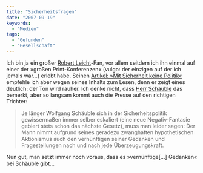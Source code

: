 ```yaml
---
title: "Sicherheitsfragen"
date: "2007-09-19"
keywords:
  - "Medien"
tags:
  - "Gefunden"
  - "Gesellschaft"
---
```


Ich bin ja ein großer [Robert Leicht](http://www.zeit.de/autoren/L/Robert_Leicht/index.xml)\-Fan, vor allem seitdem ich ihn einmal auf einer der »großen Print-Konferenzen« (vulgo: der einzigen auf der ich jemals war…) erlebt habe. Seinen [Artikel: »Mit Sicherheit keine Politik«](http://www.zeit.de/online/2007/38/jung-schaeuble-terror?page=all) empfehle ich aber wegen seines Inhalts zum Lesen, denn er zeigt eines deutlich: der Ton wird rauher. Ich denke nicht, dass [Herr Schäuble](http://twitter.com/schaueble) das bemerkt, aber so langsam kommt auch die Presse auf den richtigen Trichter:

> Je länger Wolfgang Schäuble sich in der Sicherheitspolitik gewissermaßen immer selber eskaliert (eine neue Negativ-Fantasie gebiert stets schon das nächste Gesetz), muss man leider sagen: Der Mann nimmt aufgrund seines geradezu zwanghaften hypothetischen Aktionismus auch den vernünftigen seiner Gedanken und Fragestellungen nach und nach jede Überzeugungskraft.

Nun gut, man setzt immer noch voraus, dass es »vernünftige\[...\] Gedanken« bei Schäuble gibt…
